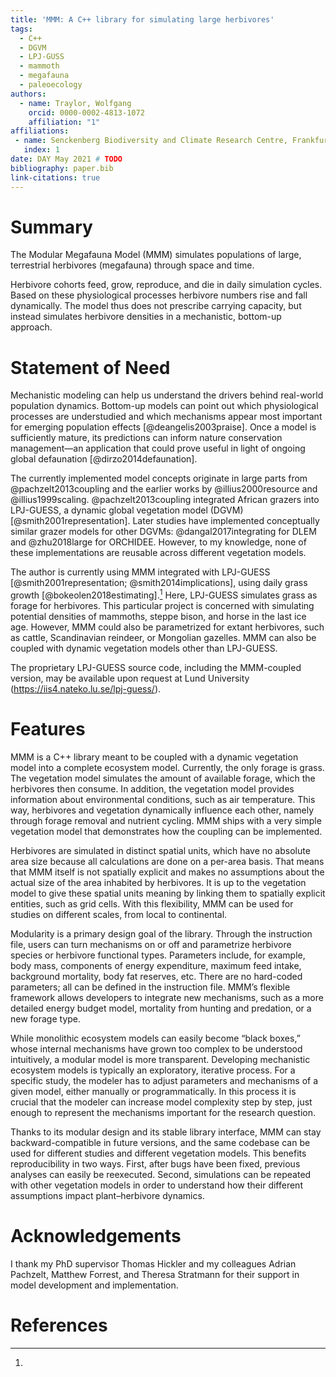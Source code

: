 ```yaml
---
title: 'MMM: A C++ library for simulating large herbivores'
tags:
  - C++
  - DGVM
  - LPJ-GUSS
  - mammoth
  - megafauna
  - paleoecology
authors:
  - name: Traylor, Wolfgang
    orcid: 0000-0002-4813-1072
    affiliation: "1"
affiliations:
 - name: Senckenberg Biodiversity and Climate Research Centre, Frankfurt am Main, Germany
   index: 1
date: DAY May 2021 # TODO
bibliography: paper.bib
link-citations: true
---
```


<!--
SPDX-FileCopyrightText: 2021 Wolfgang Traylor <wolfgang.traylor@senckenberg.de>

SPDX-License-Identifier: CC-BY-4.0
-->

<!--
From the JOSS website (https://joss.readthedocs.io/en/latest/submitting.html):

The paper should be between 250-1000 words.

Your paper should include:

• A list of the authors of the software and their affiliations, using the correct format (see the example below).
• A summary describing the high-level functionality and purpose of the software for a diverse, non-specialist audience.
• A clear Statement of Need that illustrates the research purpose of the software.
• A list of key references, including to other software addressing related needs.
• Mention (if applicable) a representative set of past or ongoing research projects using the software and recent scholarly publications enabled by it.
• Acknowledgement of any financial support.
-->

# Summary

The Modular Megafauna Model (MMM) simulates populations of large, terrestrial herbivores (megafauna) through space and time.

Herbivore cohorts feed, grow, reproduce, and die in daily simulation cycles.
Based on these physiological processes herbivore numbers rise and fall dynamically.
The model thus does not prescribe carrying capacity, but instead simulates herbivore densities in a mechanistic, bottom-up approach.

# Statement of Need

Mechanistic modeling can help us understand the drivers behind real-world population dynamics.
Bottom-up models can point out which physiological processes are understudied and which mechanisms appear most important for emerging population effects [@deangelis2003praise].
Once a model is sufficiently mature, its predictions can inform nature conservation management—an application that could prove useful in light of ongoing global defaunation [@dirzo2014defaunation].

The currently implemented model concepts originate in large parts from @pachzelt2013coupling and the earlier works by @illius2000resource and @illius1999scaling.
@pachzelt2013coupling integrated African grazers into LPJ-GUESS, a dynamic global vegetation model (DGVM) [@smith2001representation].
Later studies have implemented conceptually similar grazer models for other DGVMs: @dangal2017integrating for DLEM and @zhu2018large for ORCHIDEE.
However, to my knowledge, none of these implementations are reusable across different vegetation models.

The author is currently using MMM integrated with LPJ-GUESS [@smith2001representation; @smith2014implications], using daily grass growth [@bokeolen2018estimating].[^lpj_guess]
Here, LPJ-GUESS simulates grass as forage for herbivores.
This particular project is concerned with simulating potential densities of mammoths, steppe bison, and horse in the last ice age.
However, MMM could also be parametrized for extant herbivores, such as cattle, Scandinavian reindeer, or Mongolian gazelles.
MMM can also be coupled with dynamic vegetation models other than LPJ-GUESS.

[^lpj_guess]:
The proprietary LPJ-GUESS source code, including the MMM-coupled version, may be available upon request at Lund University (<https://iis4.nateko.lu.se/lpj-guess/>).

# Features

MMM is a C++ library meant to be coupled with a dynamic vegetation model into a complete ecosystem model.
Currently, the only forage is grass.
The vegetation model simulates the amount of available forage, which the herbivores then consume.
In addition, the vegetation model provides information about environmental conditions, such as air temperature.
This way, herbivores and vegetation dynamically influence each other, namely through forage removal and nutrient cycling.
MMM ships with a very simple vegetation model that demonstrates how the coupling can be implemented.

Herbivores are simulated in distinct spatial units, which have no absolute area size because all calculations are done on a per-area basis.
That means that MMM itself is not spatially explicit and makes no assumptions about the actual size of the area inhabited by herbivores.
It is up to the vegetation model to give these spatial units meaning by linking them to spatially explicit entities, such as grid cells.
With this flexibility, MMM can be used for studies on different scales, from local to continental.

Modularity is a primary design goal of the library.
Through the instruction file, users can turn mechanisms on or off and parametrize herbivore species or herbivore functional types.
Parameters include, for example, body mass, components of energy expenditure, maximum feed intake, background mortality, body fat reserves, etc.
There are no hard-coded parameters; all can be defined in the instruction file.
MMM’s flexible framework allows developers to integrate new mechanisms, such as a more detailed energy budget model, mortality from hunting and predation, or a new forage type.

While monolithic ecosystem models can easily become “black boxes,” whose internal mechanisms have grown too complex to be understood intuitively, a modular model is more transparent.
Developing mechanistic ecosystem models is typically an exploratory, iterative process.
For a specific study, the modeler has to adjust parameters and mechanisms of a given model, either manually or programmatically.
In this process it is crucial that the modeler can increase model complexity step by step, just enough to represent the mechanisms important for the research question.

Thanks to its modular design and its stable library interface, MMM can stay backward-compatible in future versions, and the same codebase can be used for different studies and different vegetation models.
This benefits reproducibility in two ways.
First, after bugs have been fixed, previous analyses can easily be reexecuted.
Second, simulations can be repeated with other vegetation models in order to understand how their different assumptions impact plant–herbivore dynamics.

# Acknowledgements
I thank my PhD supervisor Thomas Hickler and my colleagues Adrian Pachzelt, Matthew Forrest, and Theresa Stratmann for their support in model development and implementation.

# References
